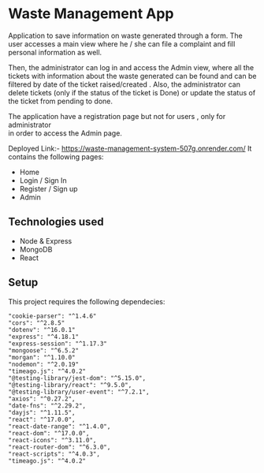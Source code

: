 # Waste Management App

Application to save information on waste generated through a form. The user accesses a main view where he / she can file a complaint and fill personal information as well.

Then, the administrator can log in and access the Admin view, where all the tickets with information about the waste generated can be found 
and can be filtered by date of the ticket raised/created . Also, the administrator can delete tickets (only if the status of the ticket is Done) or update the status of the ticket from pending to done.

The application have a registration page but not for users , only for administrator  
in order to access the Admin page. 

Deployed Link:- https://waste-management-system-507g.onrender.com/
It contains the following pages:

  - Home
  - Login / Sign In
  - Register / Sign up
  - Admin

## Technologies used

- Node & Express
- MongoDB
- React

## Setup

This project requires the following dependecies:
    
    "cookie-parser": "^1.4.6"
    "cors": "^2.8.5"
    "dotenv": "^16.0.1"
    "express": "^4.18.1"
    "express-session": "^1.17.3"
    "mongoose": "^6.5.2"
    "morgan": "^1.10.0"
    "nodemon": "^2.0.19"
    "timeago.js": "^4.0.2"
    "@testing-library/jest-dom": "^5.15.0",
    "@testing-library/react": "^9.5.0",
    "@testing-library/user-event": "^7.2.1",
    "axios": "^0.27.2",
    "date-fns": "^2.29.2",
    "dayjs": "^1.11.5",
    "react": "^17.0.0",
    "react-date-range": "^1.4.0",
    "react-dom": "^17.0.0",
    "react-icons": "^3.11.0",
    "react-router-dom": "^6.3.0",
    "react-scripts": "^4.0.3",
    "timeago.js": "^4.0.2"
    



